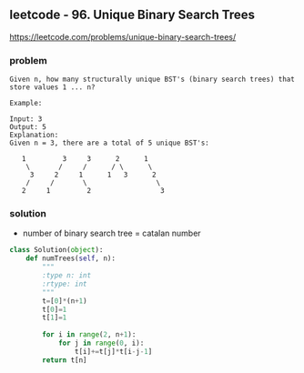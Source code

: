 ## leetcode - 96. Unique Binary Search Trees
https://leetcode.com/problems/unique-binary-search-trees/
### problem
```
Given n, how many structurally unique BST's (binary search trees) that store values 1 ... n?

Example:

Input: 3
Output: 5
Explanation:
Given n = 3, there are a total of 5 unique BST's:

   1         3     3      2      1
    \       /     /      / \      \
     3     2     1      1   3      2
    /     /       \                 \
   2     1         2                 3
```
### solution
- number of binary search tree = catalan number
```python
class Solution(object):
    def numTrees(self, n):
        """
        :type n: int
        :rtype: int
        """
        t=[0]*(n+1)
        t[0]=1
        t[1]=1
        
        for i in range(2, n+1):
            for j in range(0, i):
                t[i]+=t[j]*t[i-j-1]
        return t[n]
```
